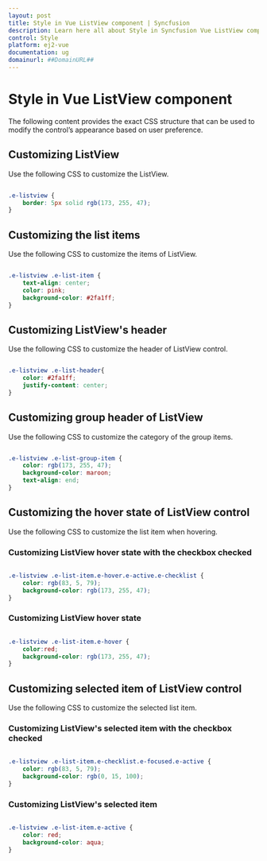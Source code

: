 ```yaml
---
layout: post
title: Style in Vue ListView component | Syncfusion
description: Learn here all about Style in Syncfusion Vue ListView component of Syncfusion Essential JS 2 and more.
control: Style 
platform: ej2-vue
documentation: ug
domainurl: ##DomainURL##
---
```


# Style in Vue ListView component

The following content provides the exact CSS structure that can be used to modify the control’s appearance based on  user preference.

## Customizing ListView

Use the following CSS to customize the ListView.

```css

.e-listview {
    border: 5px solid rgb(173, 255, 47);
}

```

## Customizing the list items

Use the following CSS to customize the items of ListView.

```css

.e-listview .e-list-item {
    text-align: center;
    color: pink;
    background-color: #2fa1ff;
}

```

## Customizing ListView's header

Use the following CSS to customize the header of ListView control.

```css

.e-listview .e-list-header{
    color: #2fa1ff;
    justify-content: center;
}

```

## Customizing group header of ListView

Use the following CSS to customize the category of the group items.

```css

.e-listview .e-list-group-item {
    color: rgb(173, 255, 47);
    background-color: maroon;
    text-align: end;
}

```

## Customizing the hover state of ListView control

Use the following CSS to customize the list item when hovering.

### Customizing ListView hover state with the checkbox checked

```css

.e-listview .e-list-item.e-hover.e-active.e-checklist {
    color: rgb(83, 5, 79);
    background-color: rgb(173, 255, 47);
}

```

### Customizing ListView hover state

```css

.e-listview .e-list-item.e-hover {
    color:red;
    background-color: rgb(173, 255, 47);
}

```

## Customizing selected item of ListView control

Use the following CSS to customize the selected list item.

### Customizing ListView's selected item with the checkbox checked

```css

.e-listview .e-list-item.e-checklist.e-focused.e-active {
    color: rgb(83, 5, 79);
    background-color: rgb(0, 15, 100);
}

```

### Customizing ListView's selected item

```css

.e-listview .e-list-item.e-active {
    color: red;
    background-color: aqua;
}

```